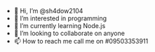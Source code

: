 - 👋 Hi, I’m @sh4dow2104
- 👀 I’m interested in programming
- 🌱 I’m currently learning Node.js
- 💞️ I’m looking to collaborate on anyone
- 📫 How to reach me call me on #09503353911

<!---
sh4dow2104/sh4dow2104 is a ✨ special ✨ repository because its `README.md` (this file) appears on your GitHub profile.
You can click the Preview link to take a look at your changes.
--->
